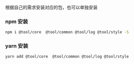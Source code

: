 
根据自己的需求安装对应的包，也可以单独安装
### npm 安装
```bash
npm i @tool/core  @tool/common @tool/log @tool/style -S
```

### yarn 安装
``` bash
yarn add @tool/core  @tool/common @tool/log @tool/style
```